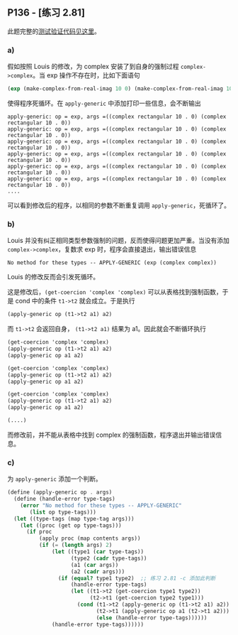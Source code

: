 ## P136 - [练习 2.81]

此题完整的[测试验证代码见这里](exercise_2_81.scm)。

### a)

假如按照 Louis 的修改，为 complex 安装了到自身的强制过程 `complex->complex`。当 exp 操作不存在时，比如下面语句

``` Scheme
(exp (make-complex-from-real-imag 10 0) (make-complex-from-real-imag 10 0))
```

使得程序死循环。在 `apply-generic` 中添加打印一些信息，会不断输出

```
apply-generic: op = exp, args =((complex rectangular 10 . 0) (complex rectangular 10 . 0))
apply-generic: op = exp, args =((complex rectangular 10 . 0) (complex rectangular 10 . 0))
apply-generic: op = exp, args =((complex rectangular 10 . 0) (complex rectangular 10 . 0))
apply-generic: op = exp, args =((complex rectangular 10 . 0) (complex rectangular 10 . 0))
apply-generic: op = exp, args =((complex rectangular 10 . 0) (complex rectangular 10 . 0))
apply-generic: op = exp, args =((complex rectangular 10 . 0) (complex rectangular 10 . 0))
....
```

可以看到修改后的程序，以相同的参数不断重复调用 `apply-generic`，死循环了。

### b)

Louis 并没有纠正相同类型参数强制的问题，反而使得问题更加严重。当没有添加 `complex->complex`，复数求 exp 时，程序会直接退出，输出错误信息

```
No method for these types -- APPLY-GENERIC (exp (complex complex))
```
Louis 的修改反而会引发死循环。

这是修改后，`(get-coercion 'complex 'complex)` 可以从表格找到强制函数，于是 cond 中的条件 `t1->t2` 就会成立。于是执行

``` Scheme
(apply-generic op (t1->t2 a1) a2)
```
而 `t1->t2` 会返回自身， `(t1->t2 a1)` 结果为 a1。因此就会不断循环执行

``` Scheme
(get-coercion 'complex 'complex)
(apply-generic op (t1->t2 a1) a2)
(apply-generic op a1 a2)

(get-coercion 'complex 'complex)
(apply-generic op (t1->t2 a1) a2)
(apply-generic op a1 a2)

(get-coercion 'complex 'complex)
(apply-generic op (t1->t2 a1) a2)
(apply-generic op a1 a2)

(....)
```

而修改前，并不能从表格中找到 complex 的强制函数，程序退出并输出错误信息。

### c)

为 `apply-generic` 添加一个判断。

``` Scheme
(define (apply-generic op . args)
  (define (handle-error type-tags)
    (error "No method for these types -- APPLY-GENERIC"
       (list op type-tags)))
  (let ((type-tags (map type-tag args)))
    (let ((proc (get op type-tags)))
      (if proc
          (apply proc (map contents args))
          (if (= (length args) 2)
              (let ((type1 (car type-tags))
                    (type2 (cadr type-tags))
                    (a1 (car args))
                    (a2 (cadr args)))
                (if (equal? type1 type2)  ;; 练习 2.81 -c 添加此判断
                    (handle-error type-tags)
                    (let ((t1->t2 (get-coercion type1 type2))
                          (t2->t1 (get-coercion type2 type1)))
                      (cond (t1->t2 (apply-generic op (t1->t2 a1) a2))
                            (t2->t1 (apply-generic op a1 (t2->t1 a2)))
                            (else (handle-error type-tags))))))
              (handle-error type-tags))))))
```
